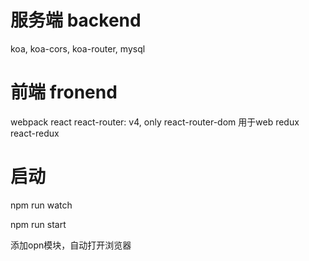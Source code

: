 # 服务端 backend
koa, koa-cors, koa-router, mysql

# 前端 fronend
webpack
react
react-router: v4, only react-router-dom 用于web
redux react-redux

# 启动
npm run watch

npm run start

添加opn模块，自动打开浏览器
